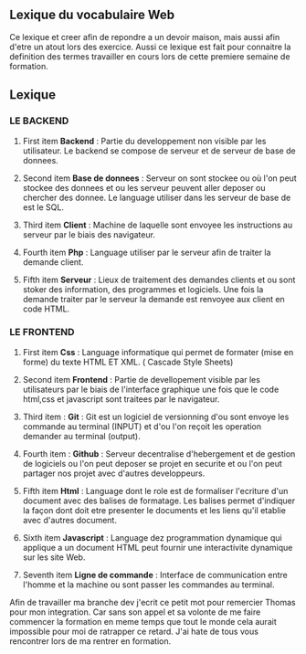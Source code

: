 ## Lexique du vocabulaire Web

Ce lexique et creer afin de repondre a un devoir maison, mais aussi afin d'etre un atout lors des exercice. Aussi ce lexique est fait pour connaitre la definition des termes travailler en cours lors de cette premiere semaine de formation.


## Lexique

### LE BACKEND

1. First item **Backend** : Partie du developpement non visible par les utilisateur. Le backend se compose de serveur et de serveur de base de donnees.

2. Second item **Base de donnees** : Serveur on sont stockee ou où l'on peut stockee des donnees et ou les serveur peuvent aller deposer ou chercher des donnee. Le language utiliser dans les serveur de base de est le SQL.

3. Third item **Client** : Machine de laquelle sont envoyee les instructions au serveur par le biais des navigateur.

4. Fourth item **Php** : Language utiliser par le serveur afin de traiter la demande client.

5. Fifth item **Serveur** : Lieux de traitement des demandes clients et ou sont stoker des information, des programmes et logiciels. Une fois la demande traiter par le serveur la demande est renvoyee aux client en code HTML.

### LE FRONTEND

1. First item **Css** : Language informatique qui permet de formater (mise en forme) du texte HTML ET XML. ( Cascade Style Sheets)

2. Second item **Frontend** : Partie de devellopement visible par les utilisateurs par le biais de l'interface graphique une fois que le code html,css et javascript sont traitees par le navigateur.

3. Third item : **Git** : Git est un logiciel de versionning d'ou sont envoye les commande au terminal (INPUT) et d'ou l'on reçoit les operation demander au terminal (output).

4. Fourth item : **Github** : Serveur decentralise d'hebergement et de gestion de logiciels ou l'on peut deposer se projet en securite et ou l'on peut partager nos projet avec d'autres developpeurs.

5. Fifth item **Html** : Language dont le role est de formaliser l'ecriture d'un document avec des balises de formatage. Les balises permet d'indiquer la façon dont doit etre presenter le documents et les liens qu'il etablie avec d'autres document.

6. Sixth item **Javascript** : Language dez programmation dynamique qui applique a un document HTML peut fournir une interactivite dynamique sur les site Web.

7. Seventh item **Ligne de commande** : Interface de communication entre l'homme et la machine ou sont passer les commandes au terminal.

Afin de travailler ma branche dev j'ecrit ce petit mot pour remercier Thomas pour mon integration. Car sans son appel et sa volonte de me faire commencer la formation en meme temps que tout le monde cela aurait impossible pour moi de ratrapper ce retard. J'ai hate de tous vous rencontrer lors de ma rentrer en formation.
